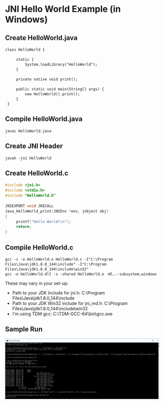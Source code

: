 # JNI Hello World Example (in Windows)

## Create HelloWorld.java
```
class HelloWorld {
 
     static {
         System.loadLibrary("HelloWorld");
     }
 
     private native void print();
 
     public static void main(String[] args) {
         new HelloWorld().print();
     }
 }
```

## Compile HelloWorld.java
```
javac HelloWorld.java
```

## Create JNI Header
```
javah -jni HelloWorld
```

## Create HelloWorld.c 
```C
#include <jni.h>
#include <stdio.h>
#include "HelloWorld.h"
  
JNIEXPORT void JNICALL 
Java_HelloWorld_print(JNIEnv *env, jobject obj)
{
     printf("Hello World!\n");
     return;
}
```

## Compile HelloWorld.c
```
gcc -c -o HelloWorld.o HelloWorld.c -I"C:\Program Files\Java\jdk1.8.0_144\include" -I"C:\Program Files\Java\jdk1.8.0_144\include\win32"
gcc -o HelloWorld.dll -s -shared HelloWorld.o -Wl,--subsystem,windows
```

These may vary in your set-up:
- Path to your JDK Include for jni.h: C:\Program Files\Java\jdk1.8.0_144\include
- Path to your JDK Win32 include for jni_md.h: C:\Program Files\Java\jdk1.8.0_144\include\win32
- I'm using TDM gcc: C:\TDM-GCC-64\bin\gcc.exe

## Sample Run

![](https://github.com/melvincabatuan/JNI_Hello_World/blob/master/Capture.PNG)
